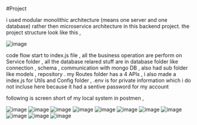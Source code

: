 #Project 

i used modular monolithic architecture (means one server and one database) rather then microservice architecture in this backend project.
the project structure look like this , 

![image](https://github.com/user-attachments/assets/9bd67210-ec2d-4983-96a6-0ccdf1990ba5)

code flow start to index.js file ,
all the business operation are perform on Service folder ,
all the database relared stuff are in database folder like connection , schema , communication with mongo DB , also had sub folder like models , repository .
my Routes folder has a 4 APIs ,
i also made a index.js for Utils and Config folder ,
.env is for private information which i do not incluse here because it had a sentive password for my account 

following is screen short of my local system in postmen , 

![image](https://github.com/user-attachments/assets/13777bc7-84d2-4a31-b5a9-49fdcd3622ab)
![image](https://github.com/user-attachments/assets/9cb77151-57ba-4f2c-9068-3dd201a5ad9d)
![image](https://github.com/user-attachments/assets/63766840-ed08-4515-ac48-117ce0adb12b)
![image](https://github.com/user-attachments/assets/07516d1d-a990-40b3-b4d1-34eed164c284)
![image](https://github.com/user-attachments/assets/6e0e6123-68fa-44dc-8c06-8f021c53bc75)
![image](https://github.com/user-attachments/assets/ca4a8aa2-f16c-4aa4-b4c3-ad7ef792dca8)
![image](https://github.com/user-attachments/assets/960bfd75-5777-443d-b135-7fd22d2ce576)
![image](https://github.com/user-attachments/assets/8348c31d-1a34-40ba-908c-d87bfe624e34)
![image](https://github.com/user-attachments/assets/68eb3214-c51c-40ea-9023-da4a78ab73ed)
![image](https://github.com/user-attachments/assets/af2e9bc8-158e-4e81-ad29-c5b16a0824a9)
![image](https://github.com/user-attachments/assets/a4a30ba9-0fef-40e4-bbe6-5c412b95ca95)
